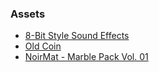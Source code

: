 


### Assets
- [8-Bit Style Sound Effects](https://assetstore.unity.com/packages/audio/sound-fx/8-bit-style-sound-effects-68228)
- [Old Coin](https://assetstore.unity.com/packages/3d/props/old-coin-49530)
- [NoirMat - Marble Pack Vol. 01](https://assetstore.unity.com/packages/2d/textures-materials/noirmat-marble-pack-vol-01-128318)